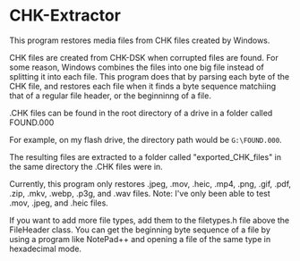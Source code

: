 # CHK-Extractor

This program restores media files from CHK files created by Windows.

CHK files are created from CHK-DSK when corrupted files are found. For some reason, Windows combines the files into one big file instead of splitting it into each file.
This program does that by parsing each byte of the CHK file, and restores each file when it finds a byte sequence matchiing that of a regular file header, or the beginninng of a file.

.CHK files can be found in the root directory of a drive in a folder called FOUND.000

For example, on my flash drive, the directory path would be `G:\FOUND.000`.

The resulting files are extracted to a folder called "exported_CHK_files" in the same directory the .CHK files were in.

Currently, this program only restores .jpeg, .mov, .heic, .mp4, .png, .gif, .pdf, .zip, .mkv, .webp, .p3g, and .wav files.
Note: I've only been able to test .mov, .jpeg, and .heic files.

If you want to add more file types, add them to the filetypes.h file above the FileHeader class. You can get the beginning byte sequence of a file by using a program like NotePad++ and opening a file of the same type in hexadecimal mode.
